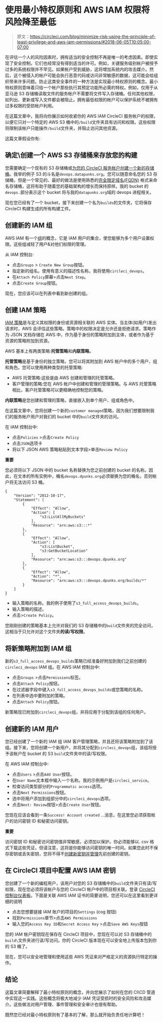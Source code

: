 # 使用最小特权原则和 AWS IAM 权限将风险降至最低

> 原文：<https://circleci.com/blog/minimize-risk-using-the-principle-of-least-privilege-and-aws-iam-permissions/#2018-06-05T10:05:00-07:00>

在评估一个人的风险因素时，拥有适当的安全控制不再是唯一的考虑因素。即使实现了安全控制，它们也经常没有得到适当的许可。例如，关键服务级别帐户被授予过多的系统权限并不罕见。如果帐户受到威胁，这将增加系统内的攻击媒介。然后，这个被侵入的帐户可能会执行恶意代码或访问非常敏感的数据，这可能会给组织带来许多问题。防止这类安全事件的一种方法是实现最小特权原则的概念。最小特权原则意味着只给一个帐户那些执行其预定功能所必需的特权。例如，仅用于从亚马逊 S3 存储桶读取文件的服务帐户不需要将文件写入存储桶。任何其他权限，如列出、更新或写入文件都会被阻止。拥有最低权限的帐户可以保护系统不被拥有过多权限的受损帐户利用。

在这篇文章中，我将向你展示如何收紧你的 AWS IAM CircleCI 服务帐户的权限，以便它只对一个特定的 AWS S3 桶中的`/build`文件夹具有访问和权限。这些权限将限制该帐户只能操作`/build`文件夹，并阻止访问其他资源。

这篇文章假设你有:

## 确定\创建一个 AWS S3 存储桶来存放您的构建

您需要确定一个现有的 S3 存储桶或[为您的 CircleCI 服务帐户创建一个新的存储桶](https://docs.aws.amazon.com/AmazonS3/latest/gsg/CreatingABucket.html)。我举的例子 S3 的斗名是`devops.datapunks.org`。您可以随意命名您的 S3 存储桶，但是一个常见的、最好的做法是使用熟悉的[完全限定域名(FQDN)](https://en.wikipedia.org/wiki/Fully_qualified_domain_name) 格式来命名存储桶，这将有助于随着您的基础架构的增长而保持原样。我的 bucket 的`devops.`部分表示这个 bucket 将与我的`datapunks.org`域的 devops 进程相关。

现在您已经有了一个 bucket，接下来创建一个名为`builds`的文件夹，它将保存 CircleCI 构建生成的所有构建工件。

## 创建新的 IAM 组

AWS IAM 有一个[组](https://docs.aws.amazon.com/IAM/latest/UserGuide/id_groups.html)的概念，它是 IAM 用户的集合，使您能够为多个用户设置权限。这些组减轻了用户&对他们权限的管理。

从 IAM 控制台:

*   点击`Groups` > `Create New Group`按钮。
*   指定新的组名。使用有意义的描述性名称。我将使用`circleci_devops`。
*   在`Attach Policy`屏幕>点击`Next Step`。
*   点击`Create Group`按钮。

现在，您应该可以在列表中看到新创建的组。

## 创建 IAM 策略

[IAM 策略](https://docs.aws.amazon.com/IAM/latest/UserGuide/access_policies.html)是与定义其权限的身份或资源相关联的 AWS 实体。当主体(如用户)发出请求时，AWS 会评估这些策略。策略中的权限决定是允许还是拒绝请求。策略作为 JSON 文档存储在 AWS 中，作为基于身份的策略附加到主体，或者作为基于资源的策略附加到资源。

AWS 基本上有两类策略:**托管策略**和**内联策略**。

**托管策略**是基于身份的独立策略，您可以将其附加到 AWS 帐户中的多个用户、组和角色。您可以使用两种类型的托管策略:

*   AWS 托管策略:这些是由 AWS 创建和管理的托管策略。
*   客户管理的策略:您在 AWS 帐户中创建和管理的管理策略。与 AWS 托管策略相比，客户托管策略可以更精确地控制您的策略。

**内联策略**是您创建和管理的策略，直接嵌入到单个用户、组或角色中。

在这篇文章中，您将创建一个新的`customer managed`策略，因为我们想要限制我们的服务帐户用户对我们的 bucket 中的`build`文件夹的访问。

在 IAM 控制台中:

*   点击`Policies` >点击`Create Policy`
*   点击`JSON`选项卡
*   将以下 JSON AWS 策略粘贴到文本字段>单击`Review Policy`

**重要**

您必须将以下 JSON 中的 bucket 名称替换为您之前创建的 bucket 的名称。因此，在文本的所有实例中，桶名`devops.dpunks.org`必须替换为您的桶名，否则帐户将无法访问 S3 桶。

```
{
    "Version": "2012-10-17",
    "Statement": [
        {
            "Effect": "Allow",
            "Action": [
                "s3:ListAllMyBuckets"
            ],
            "Resource": "arn:aws:s3:::*"
        },
        {
            "Effect": "Allow",
            "Action": [
                "s3:ListBucket",
                "s3:GetBucketLocation"
            ],
            "Resource": "arn:aws:s3:::devops.dpunks.org"
        },
        {
            "Effect": "Allow",
            "Action": "*",
            "Resource": "arn:aws:s3:::devops.dpunks.org/builds/*"
        }
    ]
} 
```

*   输入策略的名称。我的例子使用了`s3_full_access_devops_builds`。
*   输入策略的描述。
*   点击>`Create Policy`。

您刚刚创建的策略基本上允许对我们的 S3 存储桶中的`build`文件夹的完全访问，这相当于只允许对这个文件夹**的读/写权限**。

## 将新策略附加到 IAM 组

新的`s3_full_access_devops_builds`策略已经准备好附加到我们之前创建的`circleci_devops` IAM 组。在 AWS IAM 控制台中:

*   点击`Groups` >点击`Permissions`标签。
*   点击`Attach Policy`按钮。
*   在过滤器字段中键入`s3_full_access_devops_builds`或您策略的名称。
*   在列表中选中要附加的策略。
*   点击`Attach Policy`按钮。

新策略现已附加到`circleci_devops`组，并将应用于分配到该组的任何用户。

## 创建新的 IAM 用户

您已经创建了一个新的 IAM 组 IAM 客户管理策略，并且还将该策略附加到了该组。接下来，您将创建一个新用户，并将其分配到`circleci_devops`组，该组将授予该帐户在 bucket 的 S3 `build`文件夹中的读/写权限。

在 AWS IAM 控制台中:

*   点击`Users` >点击`Add User`按钮。
*   在`User Name`文本框中输入一个名称。我的示例用户是`circleci_service`。
*   检查访问类型部分的`Programmatic access`选项。
*   点击`Next Permissions`按钮。
*   选中将用户添加到组部分中的`circleci_devops`选项。
*   点击`Next: Review`按钮>点击`Create User`按钮。

您现在应该会看到一条`Success! Account created` …消息，在这里您必须获取帐户的访问密钥 ID 和秘密访问密钥。

**重要**

访问密钥 ID 和秘密访问密钥值非常敏感，必须加以保护。你必须能够以. csv 格式下载这些凭证，但请注意，这将是你能够访问密钥的唯一时间。如果您此时不保存密钥或丢失密钥，您将不得不[创建新密钥并管理](https://docs.aws.amazon.com/general/latest/gr/managing-aws-access-keys.html)先前创建的密钥。

## 在 CircleCI 项目中配置 AWS IAM 密钥

您创建了一个新的编程用户，该用户对您的 S3 存储桶中的`build`文件夹只有读/写权限，现在您必须将该帐户与您的 CircleCI 帐户中的项目相关联。登录 [CircleCI 控制台仪表板](https://app.circleci.com/dashboard)。下面是关联 AWS IAM 证书的简要说明，您还可以在这里看到更详细的说明

*   点击您想要链接 IAM 账户的项目的`Settings` (cog 按钮)
*   找到`Permissions`章节>点击`AWS Permissions`
*   输入您的`Access Key ID`和`Secret Access Key` >点击`Save AWS Keys`按钮

您的 IAM 帐户密钥现在保存在 CircleCI 项目中，您现在可以对 S3 存储桶中的`build\`文件夹进行读/写访问。你的 CircleCI 版本现在可以安全地上传版本包到你的 S3 桶了。

现在，您可以安全地管理和使用这些 AWS 凭证来对严格定义的资源执行特定的操作。

## 结论

这篇文章简要解释了最小特权原则的概念，并向您展示了如何在您的 CI\CD 管道中实现这一实践。这些概念将极大地减少 IAM 凭证受损时的安全风险和攻击媒介。这些做法对用户管理、事件管理和安全审计也很有帮助。

既然您已经对最小特权原则有了基本的了解，那么就开始负责任地计算吧！